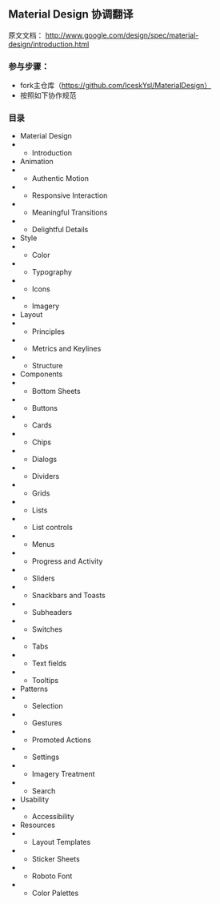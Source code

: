 ## Material Design 协调翻译

原文文档：
http://www.google.com/design/spec/material-design/introduction.html


### 参与步骤：
* fork主仓库（https://github.com/IceskYsl/MaterialDesign）
* 按照如下协作规范

### 目录

* Material Design
* * Introduction
* Animation
* * Authentic Motion
* * Responsive Interaction
* * Meaningful Transitions
* * Delightful Details
* Style
* * Color
* * Typography
* * Icons
* * Imagery
* Layout
* * Principles
* * Metrics and Keylines
* * Structure
* Components
* * Bottom Sheets
* * Buttons
* * Cards
* * Chips
* * Dialogs
* * Dividers
* * Grids
* * Lists
* * List controls
* * Menus
* * Progress and Activity
* * Sliders
* * Snackbars and Toasts
* * Subheaders
* * Switches
* * Tabs
* * Text fields
* * Tooltips
* Patterns
* * Selection
* * Gestures
* * Promoted Actions
* * Settings
* * Imagery Treatment
* * Search
* Usability
* * Accessibility
* Resources
* * Layout Templates
* * Sticker Sheets
* * Roboto Font
* * Color Palettes
